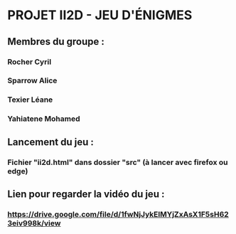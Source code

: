 # PROJET II2D - JEU D'ÉNIGMES

## Membres du groupe :

### Rocher Cyril
### Sparrow Alice
### Texier Léane
### Yahiatene Mohamed

## Lancement du jeu :
### Fichier "ii2d.html" dans dossier "src" (à lancer avec firefox ou edge)

## Lien pour regarder la vidéo du jeu :
### https://drive.google.com/file/d/1fwNjJykElMYjZxAsX1F5sH623eiv998k/view